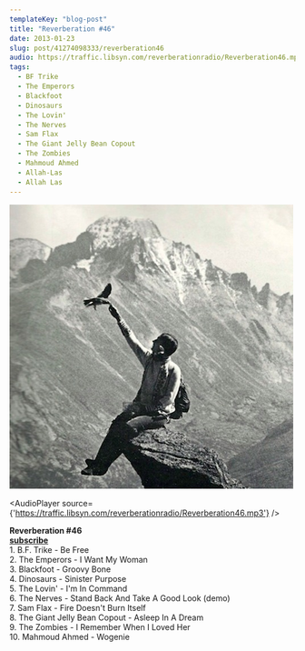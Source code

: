 ```yaml
---
templateKey: "blog-post"
title: "Reverberation #46"
date: 2013-01-23
slug: post/41274098333/reverberation46
audio: https://traffic.libsyn.com/reverberationradio/Reverberation46.mp3
tags:
  - BF Trike
  - The Emperors
  - Blackfoot
  - Dinosaurs
  - The Lovin'
  - The Nerves
  - Sam Flax
  - The Giant Jelly Bean Copout
  - The Zombies
  - Mahmoud Ahmed
  - Allah-Las
  - Allah Las
---
```


![Reverberation #46](../images/d91f3192ff25d3e174836212032148474be851a9e1fcb75f205dddb59cdc0252.jpg)

<AudioPlayer source={'https://traffic.libsyn.com/reverberationradio/Reverberation46.mp3'} />

<p><strong>Reverberation #46<br /><strong><strong><a href="https://itunes.apple.com/us/podcast/reverberation-radio/id520739212?ign-mpt=uo%3D4" title="subscribe" target="_blank">subscribe</a></strong></strong><br /></strong>1. B.F. Trike - Be Free<br />2. The Emperors - I Want My Woman<br />3. Blackfoot - Groovy Bone<br />4. Dinosaurs - Sinister Purpose<br />5. The Lovin' - I'm In Command<br />6. The Nerves - Stand Back And Take A Good Look (demo)<br />7. Sam Flax - Fire Doesn't Burn Itself<br />8. The Giant Jelly Bean Copout - Asleep In A Dream<br />9. The Zombies - I Remember When I Loved Her<br />10. Mahmoud Ahmed - Wogenie</p>
